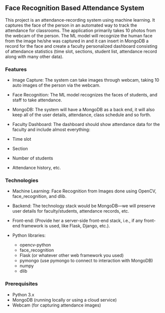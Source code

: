 ## Face Recognition Based Attendance System
This project is an attendance-recording system using machine learning. It captures the face of the person in an automated way to track the attendance for classrooms. The application primarily takes 10 photos from the webcam of the person. The ML model will recognize the human face from the image he/she was captured in and it can insert in MongoDB a record for the face and create a faculty personalized dashboard consisting of attendance statistics (time slot, sections, student list, attendance record along with many other data).

### Features
- Image Capture: The system can take images through webcam, taking 10 auto images of the person via the webcam.
- Face Recognition: The ML model recognizes the faces of students, and staff to take attendance.
- MongoDB: The system will have a MongoDB as a back end, it will also keep all of the user details, attendance, class schedule and so forth.
- Faculty Dashboard: The dashboard should show attendance data for the faculty and include almost everything:

 - Time slot
 - Section
 - Number of students
 - Attendance history, etc.

### Technologies

- Machine Learning: Face Recognition from Images done using OpenCV, face_recognition, and dlib.
- Backend: The technology stack would be MongoDB—we will preserve user details for faculty/students, attendance records, etc.
- Front-end: (Provide her a server-side front-end stack, i.e., if any front-end framework is used, like Flask, Django, etc.). 
- Python libraries:

  - opencv-python
  - face_recognition
  - Flask (or whatever other web framework you used)
  - pymongo (use pymongo to connect to interaction with MongoDB) 
  - numpy
  - dlib

### Prerequisites

- Python 3.x
- MongoDB (running locally or using a cloud service)
- Webcam (for capturing attendance images)
